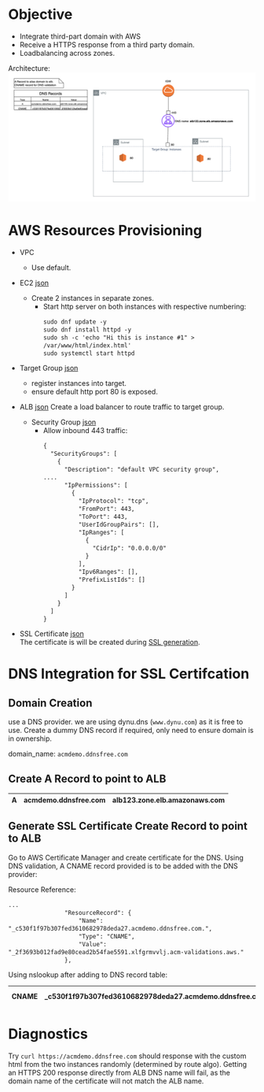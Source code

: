 
# Objective

- Integrate third-part domain with AWS
- Receive a HTTPS response from a third party domain.
- Loadbalancing across zones.

Architecture:
![](acm.png)

# AWS Resources Provisioning

- VPC
  - Use default.
- EC2 [json](ec2.json)
  - Create 2 instances in separate zones.
    - Start http server on both instances with respective numbering:
      ```
      sudo dnf update -y
      sudo dnf install httpd -y
      sudo sh -c 'echo "Hi this is instance #1" > /var/www/html/index.html'
      sudo systemctl start httpd
      ```

- Target Group [json](targetgroup.json)
  - register instances into target.
  - ensure default http port 80 is exposed.


- ALB [json](loadbalancer.json)
    Create a load balancer to route traffic to target group.
  - Security Group [json](albsecuritygroup.json)
    - Allow inbound 443 traffic:
        ```
        {
          "SecurityGroups": [
            {
              "Description": "default VPC security group",
      ....
              "IpPermissions": [
                {
                  "IpProtocol": "tcp",
                  "FromPort": 443,
                  "ToPort": 443,
                  "UserIdGroupPairs": [],
                  "IpRanges": [
                    {
                      "CidrIp": "0.0.0.0/0"
                    }
                  ],
                  "Ipv6Ranges": [],
                  "PrefixListIds": []
                }
              ]
            }
          ]
        }
      ```

- SSL Certificate [json](certificate.json)\
The certificate is will be created during [SSL generation](#generate-ssl-certificate-create-record-to-point-to-alb).


# DNS Integration for SSL Certifcation


## Domain Creation

use a DNS provider. we are using dynu.dns (`www.dynu.com`) as it is free to use.
Create a dummy DNS record if required, only need to ensure domain is in ownership.

domain_name: `acmdemo.ddnsfree.com`

##  Create A Record to point to ALB

| A | acmdemo.ddnsfree.com	 | alb123.zone.elb.amazonaws.com |
|---|-----------------------|-------------------------------|


## Generate SSL Certificate Create Record to point to ALB

Go to AWS Certificate Manager and create certificate for the DNS. Using DNS validation, A CNAME record provided is to be added with the DNS provider:

Resource Reference:
```
...
                "ResourceRecord": {
                    "Name": "_c530f1f97b307fed3610682978deda27.acmdemo.ddnsfree.com.",
                    "Type": "CNAME",
                    "Value": "_2f3693b012fad9e80cead2b54fae5591.xlfgrmvvlj.acm-validations.aws."
                },
```

Using nslookup after adding to DNS record table:

| CNAME | _c530f1f97b307fed3610682978deda27.acmdemo.ddnsfree.com. | _2f3693b012fad9e80cead2b54fae5591.xlfgrmvvlj.acm-validations.aws. |
|-------|---------------------------------------------------------|-------------------------------------------------------------------|

# Diagnostics

Try `curl https://acmdemo.ddnsfree.com` should response with the custom html from the two instances randomly (determined by route algo).
Getting an HTTPS 200 response directly from ALB DNS name will fail, as the domain name of the certificate will not match the ALB name.


